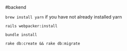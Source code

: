 #backend

`brew install yarn` if you have not already installed yarn

`rails webpacker:install` 

`bundle install`

`rake db:create && rake db:migrate`